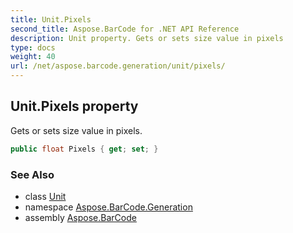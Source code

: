 ```yaml
---
title: Unit.Pixels
second_title: Aspose.BarCode for .NET API Reference
description: Unit property. Gets or sets size value in pixels
type: docs
weight: 40
url: /net/aspose.barcode.generation/unit/pixels/
---
```

## Unit.Pixels property

Gets or sets size value in pixels.

```csharp
public float Pixels { get; set; }
```

### See Also

* class [Unit](../)
* namespace [Aspose.BarCode.Generation](../../unit/)
* assembly [Aspose.BarCode](../../../)


